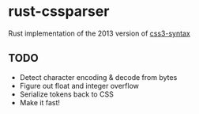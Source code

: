 rust-cssparser
==============

Rust implementation of the 2013 version of
[css3-syntax](http://dev.w3.org/csswg/css3-syntax/)


TODO
----

* Detect character encoding & decode from bytes
* Figure out float and integer overflow
* Serialize tokens back to CSS
* Make it fast!
